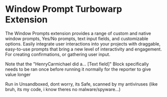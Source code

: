 # Window Prompt Turbowarp Extension
The Window Prompts extension provides a range of custom and native window prompts, Yes/No prompts, text input fields, and customizable options. Easily integrate user interactions into your projects with draggable, easy-to-use prompts that bring a new level of interactivity and engagement. For creating confirmations, or gathering user input.

Note that the "HenryCarmichael did a... [Text field]" Block specifically needs to be ran once before running it normally for the reporter to give value longer

Run in Unsandboxed, dont worry, its Safe, scanned by my antiviruses (like bruh, its my code, i know theres no malware/spyware...) 
